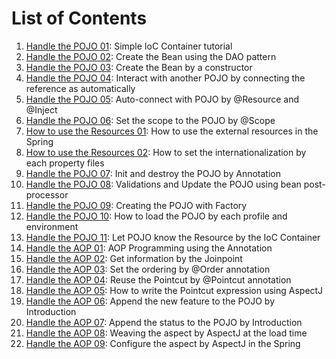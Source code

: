 # List of Contents
1. [Handle the POJO 01](./pojo-01): Simple IoC Container tutorial
1. [Handle the POJO 02](./pojo-02): Create the Bean using the DAO pattern
1. [Handle the POJO 03](./pojo-03): Create the Bean by a constructor
1. [Handle the POJO 04](./pojo-04): Interact with another POJO by connecting the reference as automatically
1. [Handle the POJO 05](./pojo-05): Auto-connect with POJO by @Resource and @Inject
1. [Handle the POJO 06](./pojo-06): Set the scope to the POJO by @Scope
1. [How to use the Resources 01](./resource-01): How to use the external resources in the Spring
1. [How to use the Resources 02](./resource-02): How to set the internationalization by each property files
1. [Handle the POJO 07](./pojo-07): Init and destroy the POJO by Annotation
1. [Handle the POJO 08](./pojo-08): Validations and Update the POJO using bean post-processor
1. [Handle the POJO 09](./pojo-09): Creating the POJO with Factory
1. [Handle the POJO 10](./pojo-10): How to load the POJO by each profile and environment
1. [Handle the POJO 11](./pojo-11): Let POJO know the Resource by the IoC Container
1. [Handle the AOP 01](./aop-01): AOP Programming using the Annotation
1. [Handle the AOP 02](./aop-02): Get information by the Joinpoint
1. [Handle the AOP 03](./aop-03): Set the ordering by @Order annotation
1. [Handle the AOP 04](./aop-04): Reuse the Pointcut by @Pointcut annotation
1. [Handle the AOP 05](./aop-05): How to write the Pointcut expression using AspectJ
1. [Handle the AOP 06](./aop-06): Append the new feature to the POJO by Introduction
1. [Handle the AOP 07](./aop-07): Append the status to the POJO by Introduction
1. [Handle the AOP 08](./aop-08): Weaving the aspect by AspectJ at the load time
1. [Handle the AOP 09](./aop-09): Configure the aspect by AspectJ in the Spring
